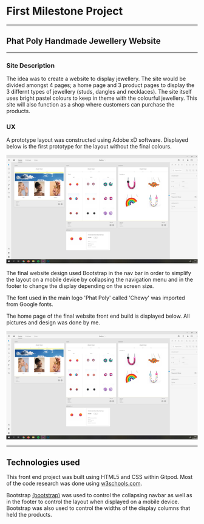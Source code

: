# First Milestone Project
***
## Phat Poly Handmade Jewellery Website
***
### Site Description
The idea was to create a website to display jewellery. The site would be divided amongst 4 pages; a home page and 3 
product pages to display the 3 differnt types of jewellery (studs, dangles and necklaces). The site itself uses bright
pastel colours to keep in theme with the colourful jewellery. This site will also function as a shop where customers 
can purchase the products.


### UX
A prototype layout was constructed using Adobe xD software. Displayed below is the
first prototype for the layout without the final colours.

![website prototype](assets/images/readmeimages/readmeFullsite.jpg)

The final website design used Bootstrap in the nav bar in order to simplify 
the layout on a mobile device by collapsing the navigation menu and in the footer
to change the display depending on the screen size.

The font used in the main logo 'Phat Poly' called 'Chewy' was imported from Google
fonts.

The home page of the final website front end build is displayed below. All pictures
and design was done by me.

![website final design](assets/images/readmeimages/readmeFullsite.jpg)

***
## Technologies used
This front end project was built using HTML5 and CSS within Gitpod.
Most of the code research was done using [w3schools.com](www.w3schools.com).

Bootstrap [(bootstrap)](www.getbootstrap.com) was used to control the collapsing
navbar as well as in the footer to control the layout when displayed on a mobile
device. Bootstrap was also used to control the widths of the display columns that
held the products.